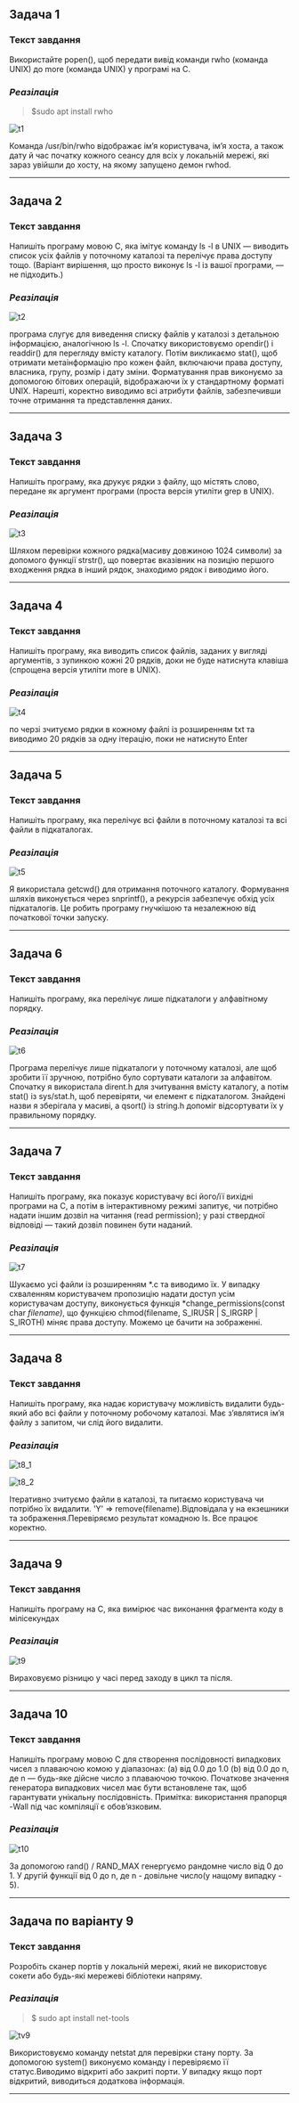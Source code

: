 ## Задача 1

### Текст завдання
Використайте popen(), щоб передати вивід команди rwho (команда UNIX) до more (команда UNIX) у програмі на C.
### *Реазілація*
>$sudo apt install rwho

![t1](t1.jpeg)

Команда /usr/bin/rwho відображає ім’я користувача, ім’я хоста, а також дату й час початку кожного сеансу для всіх у локальній мережі, які зараз увійшли до хосту, на якому запущено демон rwhod.
_______
## Задача 2

### Текст завдання
 Напишіть програму мовою C, яка імітує команду ls -l в UNIX — виводить список усіх файлів у поточному каталозі та перелічує права доступу тощо.
 (Варіант вирішення, що просто виконує ls -l із вашої програми, — не підходить.)
### *Реазілація*
![t2](t2.jpeg)

програма слугує для виведення списку файлів у каталозі з детальною інформацією, аналогічною ls -l. Спочатку використовуємо opendir() і readdir() для перегляду вмісту каталогу. Потім викликаємо stat(), щоб отримати метаінформацію про кожен файл, включаючи права доступу, власника, групу, розмір і дату зміни. Форматування прав виконуємо за допомогою бітових операцій, відображаючи їх у стандартному форматі UNIX. Нарешті, коректно виводимо всі атрибути файлів, забезпечивши точне отримання та представлення даних.

_______
## Задача 3

### Текст завдання
Напишіть програму, яка друкує рядки з файлу, що містять слово, передане як аргумент програми (проста версія утиліти grep в UNIX).
### *Реазілація*
![t3](t3.jpeg)

Шляхом перевірки кожного рядка(масиву довжиною 1024 символи) за допомого функції strstr(), що повертає вказівник на позицію першого входження рядка в інший рядок, знаходимо рядок і виводимо його.

_______

## Задача 4

### Текст завдання
Напишіть програму, яка виводить список файлів, заданих у вигляді аргументів, з зупинкою кожні 20 рядків, доки не буде натиснута клавіша (спрощена версія утиліти more в UNIX).
### *Реазілація*
![t4](t4.jpeg)

по черзі зчитуємо рядки в кожному файлі із розширенням txt та виводимо 20 рядків за одну ітерацію, поки не натиснуто Enter

_______
## Задача 5

### Текст завдання
 Напишіть програму, яка перелічує всі файли в поточному каталозі та всі файли в підкаталогах.
### *Реазілація*
![t5](t5.jpeg)

Я використала getcwd() для отримання поточного каталогу. Формування шляхів виконується через snprintf(), а рекурсія забезпечує обхід усіх підкаталогів. Це робить програму гнучкішою та незалежною від початкової точки запуску.
_______
## Задача 6

### Текст завдання
 Напишіть програму, яка перелічує лише підкаталоги у алфавітному порядку.
### *Реазілація*
![t6](t6.jpeg)

Програма перелічує лише підкаталоги у поточному каталозі, але щоб зробити її зручною, потрібно було сортувати каталоги за алфавітом. Спочатку я використала dirent.h для зчитування вмісту каталогу, а потім stat() із sys/stat.h, щоб перевіряти, чи елемент є підкаталогом. Знайдені назви я зберігала у масиві, а qsort() із string.h допоміг відсортувати їх у правильному порядку.
_______
## Задача 7

### Текст завдання
Напишіть програму, яка показує користувачу всі його/її вихідні програми на C, а потім в інтерактивному режимі запитує, чи потрібно надати іншим дозвіл на читання (read permission); у разі ствердної відповіді — такий дозвіл повинен бути наданий.
### *Реазілація*

![t7](t7.jpeg)

Шукаємо усі файли із розширенням *.с та виводимо їх. У випадку схваленням користувачем пропозицію надати доступ усім користувачам доступу, виконується функція *change_permissions(const char *filename)*, що функцією chmod(filename, S_IRUSR | S_IRGRP | S_IROTH) міняє права доступу. Можемо це бачити на зображенні.
_______
## Задача 8

### Текст завдання
 Напишіть програму, яка надає користувачу можливість видалити будь-який або всі файли у поточному робочому каталозі. Має з’являтися ім’я файлу з запитом, чи слід його видалити.
### *Реазілація*
![t8_1](t8_prog.jpeg)

![t8_2](t8_result.jpeg)

Ітеративно зчитуємо файли в каталозі, та питаємо користувача чи потрібно їх видалити. 'Y' => remove(filename).Відповідала у на екзешники та зображення.Перевіряємо результат комадною ls. Все працює коректно.

_______
## Задача 9

### Текст завдання
 Напишіть програму на C, яка вимірює час виконання фрагмента коду в мілісекундах
### *Реазілація*
![t9](t9.jpeg)

Вираховуємо різницю у часі перед заходу в цикл та після.
_______
## Задача 10

### Текст завдання
Напишіть програму мовою C для створення послідовності випадкових чисел з плаваючою комою у діапазонах:
 (a) від 0.0 до 1.0
 (b) від 0.0 до n, де n — будь-яке дійсне число з плаваючою точкою.
 Початкове значення генератора випадкових чисел має бути встановлене так, щоб гарантувати унікальну послідовність.
Примітка: використання прапорця -Wall під час компіляції є обов’язковим.

### *Реазілація*
![t10](t10.jpeg)

За допомогою rand() / RAND_MAX генергуємо рандомне число від 0 до 1. У другій функції від 0 до n, де n - довільне число(у нащому випадку - 5).
_______

## Задача по варіанту 9

### Текст завдання
Розробіть сканер портів у локальній мережі, який не використовує сокети або будь-які мережеві бібліотеки напряму.
### *Реазілація*

> $ sudo apt install net-tools

![tv9](tv9.jpeg)

Використовуємо команду netstat для перевірки стану порту. За допомогою system() виконуємо команду і перевіряємо її статус.Виводимо відкриті або закриті порти. У випадку якщо порт відкритий, виводиться додаткова інформація.

_______
